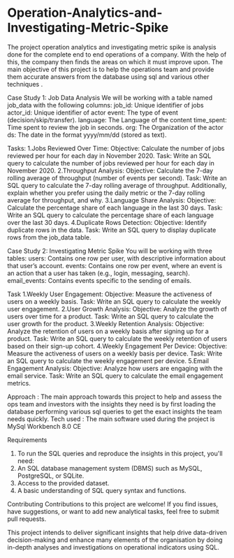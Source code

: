 # Operation-Analytics-and-Investigating-Metric-Spike

The project operation analytics and investigating metric spike is analysis done for the complete end to end operations of a company. With the help of this, the company then finds the areas on which it must improve upon. The main objective of this project is to help the operations team and provide them accurate answers from the database using sql and various other techniques .

Case Study 1: Job Data Analysis
We will be working with a table named job_data with the following columns:
job_id: Unique identifier of jobs
actor_id: Unique identifier of actor
event: The type of event (decision/skip/transfer).
language: The Language of the content
time_spent: Time spent to review the job in seconds.
org: The Organization of the actor
ds: The date in the format yyyy/mm/dd (stored as text).

Tasks:
1.Jobs Reviewed Over Time:
Objective: Calculate the number of jobs reviewed per hour for each day in November 2020.
Task: Write an SQL query to calculate the number of jobs reviewed per hour for each day in November 2020.
2.Throughput Analysis:
Objective: Calculate the 7-day rolling average of throughput (number of events per second).
Task: Write an SQL query to calculate the 7-day rolling average of throughput. Additionally, explain whether you prefer using the daily metric or the 7-day rolling average for throughput, and why.
3.Language Share Analysis:
Objective: Calculate the percentage share of each language in the last 30 days.
Task: Write an SQL query to calculate the percentage share of each language over the last 30 days.
4.Duplicate Rows Detection:
Objective: Identify duplicate rows in the data.
Task: Write an SQL query to display duplicate rows from the job_data table.

Case Study 2: Investigating Metric Spike
You will be working with three tables:
users: Contains one row per user, with descriptive information about that user’s account.
events: Contains one row per event, where an event is an action that a user has taken (e.g., login, messaging, search).
email_events: Contains events specific to the sending of emails.

Task
1.Weekly User Engagement:
Objective: Measure the activeness of users on a weekly basis.
Task: Write an SQL query to calculate the weekly user engagement.
2.User Growth Analysis:
Objective: Analyze the growth of users over time for a product.
Task: Write an SQL query to calculate the user growth for the product.
3.Weekly Retention Analysis:
Objective: Analyze the retention of users on a weekly basis after signing up for a product.
Task: Write an SQL query to calculate the weekly retention of users based on their sign-up cohort.
4.Weekly Engagement Per Device:
Objective: Measure the activeness of users on a weekly basis per device.
Task: Write an SQL query to calculate the weekly engagement per device.
5.Email Engagement Analysis:
Objective: Analyze how users are engaging with the email service.
Task: Write an SQL query to calculate the email engagement metrics.

Approach :
The main approach towards this project to help and assess the ops team and investors with the
insights they need is by first loading the database performing various sql queries to get the exact
insights the team needs quickly.
Tech used : The main software used during the project is MySql Workbench 8.0 CE

Requirements
1. To run the SQL queries and reproduce the insights in this project, you'll need:
2. An SQL database management system (DBMS) such as MySQL, PostgreSQL, or SQLite.
3. Access to the provided dataset.
4. A basic understanding of SQL query syntax and functions.

Contributing
Contributions to this project are welcome! If you find issues, have suggestions, or want to add new analytical tasks, feel free to submit pull requests.

This project intends to deliver significant insights that help drive data-driven decision-making and enhance many elements of the organisation by doing in-depth analyses and investigations on operational indicators using SQL.

